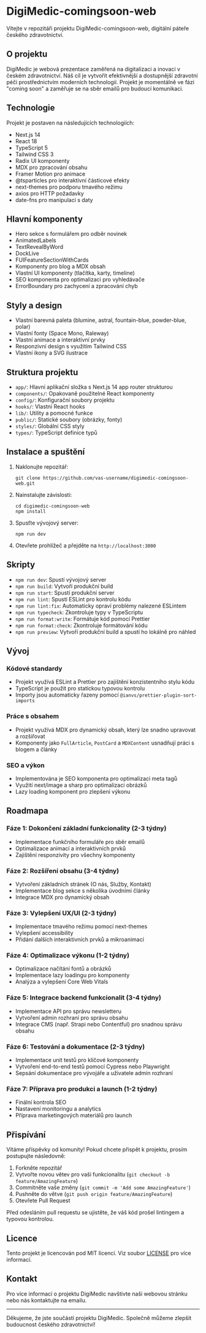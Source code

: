 # DigiMedic-comingsoon-web

Vítejte v repozitáři projektu DigiMedic-comingsoon-web, digitální páteře českého zdravotnictví.

## O projektu

DigiMedic je webová prezentace zaměřená na digitalizaci a inovaci v českém zdravotnictví. Náš cíl je vytvořit efektivnější a dostupnější zdravotní péči prostřednictvím moderních technologií. Projekt je momentálně ve fázi "coming soon" a zaměřuje se na sběr emailů pro budoucí komunikaci.

## Technologie

Projekt je postaven na následujících technologiích:

- Next.js 14
- React 18
- TypeScript 5
- Tailwind CSS 3
- Radix UI komponenty
- MDX pro zpracování obsahu
- Framer Motion pro animace
- @tsparticles pro interaktivní částicové efekty
- next-themes pro podporu tmavého režimu
- axios pro HTTP požadavky
- date-fns pro manipulaci s daty

## Hlavní komponenty

- Hero sekce s formulářem pro odběr novinek
- AnimatedLabels
- TextRevealByWord
- DockLive
- FUIFeatureSectionWithCards
- Komponenty pro blog a MDX obsah
- Vlastní UI komponenty (tlačítka, karty, timeline)
- SEO komponenta pro optimalizaci pro vyhledávače
- ErrorBoundary pro zachycení a zpracování chyb

## Styly a design

- Vlastní barevná paleta (blumine, astral, fountain-blue, powder-blue, polar)
- Vlastní fonty (Space Mono, Raleway)
- Vlastní animace a interaktivní prvky
- Responzivní design s využitím Tailwind CSS
- Vlastní ikony a SVG ilustrace

## Struktura projektu

- `app/`: Hlavní aplikační složka s Next.js 14 app router strukturou
- `components/`: Opakovaně použitelné React komponenty
- `config/`: Konfigurační soubory projektu
- `hooks/`: Vlastní React hooks
- `lib/`: Utility a pomocné funkce
- `public/`: Statické soubory (obrázky, fonty)
- `styles/`: Globální CSS styly
- `types/`: TypeScript definice typů

## Instalace a spuštění

1. Naklonujte repozitář:
   ```
   git clone https://github.com/vas-username/digimedic-comingsoon-web.git
   ```

2. Nainstalujte závislosti:
   ```
   cd digimedic-comingsoon-web
   npm install
   ```

3. Spusťte vývojový server:
   ```
   npm run dev
   ```

4. Otevřete prohlížeč a přejděte na `http://localhost:3000`

## Skripty

- `npm run dev`: Spustí vývojový server
- `npm run build`: Vytvoří produkční build
- `npm run start`: Spustí produkční server
- `npm run lint`: Spustí ESLint pro kontrolu kódu
- `npm run lint:fix`: Automaticky opraví problémy nalezené ESLintem
- `npm run typecheck`: Zkontroluje typy v TypeScriptu
- `npm run format:write`: Formátuje kód pomocí Prettier
- `npm run format:check`: Zkontroluje formátování kódu
- `npm run preview`: Vytvoří produkční build a spustí ho lokálně pro náhled

## Vývoj

### Kódové standardy
- Projekt využívá ESLint a Prettier pro zajištění konzistentního stylu kódu
- TypeScript je použit pro statickou typovou kontrolu
- Importy jsou automaticky řazeny pomocí `@ianvs/prettier-plugin-sort-imports`

### Práce s obsahem
- Projekt využívá MDX pro dynamický obsah, který lze snadno upravovat a rozšiřovat
- Komponenty jako `FullArticle`, `PostCard` a `MDXContent` usnadňují práci s blogem a články

### SEO a výkon
- Implementována je SEO komponenta pro optimalizaci meta tagů
- Využití next/image a sharp pro optimalizaci obrázků
- Lazy loading komponent pro zlepšení výkonu

## Roadmapa

### Fáze 1: Dokončení základní funkcionality (2-3 týdny)
- Implementace funkčního formuláře pro sběr emailů
- Optimalizace animací a interaktivních prvků
- Zajištění responzivity pro všechny komponenty

### Fáze 2: Rozšíření obsahu (3-4 týdny)
- Vytvoření základních stránek (O nás, Služby, Kontakt)
- Implementace blog sekce s několika úvodními články
- Integrace MDX pro dynamický obsah

### Fáze 3: Vylepšení UX/UI (2-3 týdny)
- Implementace tmavého režimu pomocí next-themes
- Vylepšení accessibility
- Přidání dalších interaktivních prvků a mikroanimací

### Fáze 4: Optimalizace výkonu (1-2 týdny)
- Optimalizace načítání fontů a obrázků
- Implementace lazy loadingu pro komponenty
- Analýza a vylepšení Core Web Vitals

### Fáze 5: Integrace backend funkcionalit (3-4 týdny)
- Implementace API pro správu newsletteru
- Vytvoření admin rozhraní pro správu obsahu
- Integrace CMS (např. Strapi nebo Contentful) pro snadnou správu obsahu

### Fáze 6: Testování a dokumentace (2-3 týdny)
- Implementace unit testů pro klíčové komponenty
- Vytvoření end-to-end testů pomocí Cypress nebo Playwright
- Sepsání dokumentace pro vývojáře a uživatele admin rozhraní

### Fáze 7: Příprava pro produkci a launch (1-2 týdny)
- Finální kontrola SEO
- Nastavení monitoringu a analytics
- Příprava marketingových materiálů pro launch

## Přispívání

Vítáme příspěvky od komunity! Pokud chcete přispět k projektu, prosím postupujte následovně:

1. Forkněte repozitář
2. Vytvořte novou větev pro vaši funkcionalitu (`git checkout -b feature/AmazingFeature`)
3. Commitněte vaše změny (`git commit -m 'Add some AmazingFeature'`)
4. Pushněte do větve (`git push origin feature/AmazingFeature`)
5. Otevřete Pull Request

Před odesláním pull requestu se ujistěte, že váš kód prošel lintingem a typovou kontrolou.

## Licence

Tento projekt je licencován pod MIT licencí. Viz soubor [LICENSE](LICENSE) pro více informací.

## Kontakt

Pro více informací o projektu DigiMedic navštivte naši webovou stránku nebo nás kontaktujte na emailu.

---

Děkujeme, že jste součástí projektu DigiMedic. Společně můžeme zlepšit budoucnost českého zdravotnictví!
